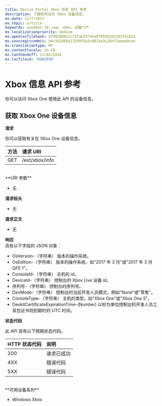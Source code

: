 ```yaml
---
title: Device Portal Xbox 信息 API 参考
description: 了解如何访问 Xbox 设备信息。
ms.date: 11/7/2017
ms.topic: article
keywords: windows 10，uwp，xbox，设备门户
ms.localizationpriority: medium
ms.openlocfilehash: d7901890e1cc8fab24742e8785562d13d2fe182a
ms.sourcegitcommit: b4c502d69a13340f6e3c887aa3c26ef2aeee9cee
ms.translationtype: MT
ms.contentlocale: zh-CN
ms.lasthandoff: 12/03/2018
ms.locfileid: "8462936"
---
```

# <a name="xbox-info-api-reference"></a>Xbox 信息 API 参考   
你可以访问 Xbox One 使用此 API 的设备信息。

## <a name="get-xbox-one-device-information"></a>获取 Xbox One 设备信息

**请求**

你可以获取有关在 Xbox One 设备信息。

方法      | 请求 URI
:------     | :-----
GET | /ext/xbox/info
<br />
**URI 参数**

- 无

**请求标头**

- 无

**请求正文**

- 无

**响应**   
具有以下字段的 JSON 对象：

* OsVersion-（字符串） 版本的操作系统。
* OsEdition-（字符串） 版本的操作系统，如"2017 年 3 月"或"2017 年 3 月 QFE 1"。
* ConsoleId-（字符串） 主机的 id。
* DeviceId-（字符串） 控制台的 Xbox Live 设备 id。
* 序列号-（字符串） 控制台的序列号。
* DevMode-（字符串） 控制台的当前开发人员模式，例如"None"或"零售"。
* ConsoleType-（字符串） 主机的类型，如"Xbox One"或"Xbox One S"。
* DevkitCertificateExpirationTime-(Number) 以秒为单位控制台的开发人员工具包证书将到期时的 UTC 时间。

**状态代码**

此 API 具有以下预期状态代码。

HTTP 状态代码      | 说明
:------     | :-----
200 | 请求已成功
4XX | 错误代码
5XX | 错误代码

<br />
**可用设备系列**

* Windows Xbox